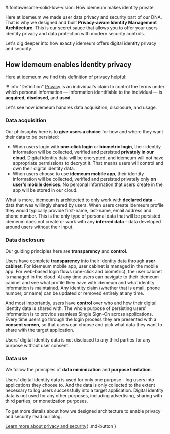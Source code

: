#:fontawesome-solid-low-vision: How idemeum makes identity private

Here at idemeum we made user data privacy and security part of our DNA. That is why we designed and built **Privacy-aware Identity Management Architecture**. This is our secret sauce that allows you to offer your users identity privacy and data protection with modern security controls. 

Let's dig deeper into how exactly idemeum offers digital identity privacy and security. 

## How idemeum enables identity privacy

Here at idemeum we find this definition of privacy helpful:

!!! info "Definition"
	[Privacy](https://en.wikipedia.org/wiki/Privacy) is an individual's claim to control the terms under which personal information — information identifiable to the individual — is **acquired**, **disclosed**, and **used**. 

Let's see how idemeum handles data acquisition, disclosure, and usage. 

### Data acquisition

Our philosophy here is to **give users a choice** for how and where they want their data to be persisted:

* When users login with **one-click login** or **biometric login**, their identity information will be collected, verified and persisted **privately in our cloud**. Digital identity data will be encrypted, and idemeum will not have appropriate permissions to decrypt it. That means users will control and own their digital identity data.
* When users choose to use **idemeum mobile app**, their identity information will be collected, verified and persisted privately only **on user's mobile devices**. No personal information that users create in the app will be stored in our cloud.

What is more, idemeum is architected to only work with **declared data** - data that was willingly shared by users. When users create idemeum profile they would typically provide first-name, last-name, email address and phone number. This is the only type of personal data that will be persisted. idemeum does not create or work with any **inferred data** - data developed around users without their input.

### Data disclosure

Our guiding principles here are **transparency** and **control**. 

Users have complete **transparency** into their identity data through **user cabinet**. For idemeum mobile app, user cabinet is managed in the mobile app. For web-based login flows (one-click and biometric), the user cabinet is managed in the cloud. At any time users can navigate to their idemeum cabinet and see what profile they have with idemeum and what identity information is maintained. Any identity claim (whether that is email, phone number, or name) can be updated or removed entirely at any time.

And most importantly, users have **control** over who and how their digital identity data is shared with. The whole purpose of persisting users' information is to provide seamless Single Sign-On across applications. Every time users go through the login process they are presented with a **consent screen**, so that users can choose and pick what data they want to share with the target application. 

Users' digital identity data is not disclosed to any third parties for any purpose without user consent.

### Data use

We follow the principles of **data minimization** and **purpose limitation**.

Users' digital identity data is used for only one purpose - log users into applications they choose to. And the data is only collected to the extent necessary to log users successfully into a target application. Digital identity data is not used for any other purposes, including advertising, sharing with third parties, or monetization purposes.

To get more details about how we designed architecture to enable privacy and security read our blog. 

[Learn more about privacy and security](https://blog.idemeum.com/idemeum-keeps-identity-secure-and-private/){ .md-button }
